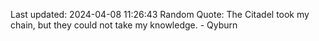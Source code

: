 Last updated: 2024-04-08 11:26:43
Random Quote: The Citadel took my chain, but they could not take my knowledge.  -  Qyburn